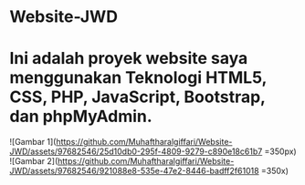 # Website-JWD
# Ini adalah proyek website saya menggunakan Teknologi HTML5, CSS, PHP, JavaScript, Bootstrap, dan phpMyAdmin.
![Gambar 1](https://github.com/Muhaftharalgiffari/Website-JWD/assets/97682546/25d10db0-295f-4809-9279-c890e18c61b7 =350px)
![Gambar 2](https://github.com/Muhaftharalgiffari/Website-JWD/assets/97682546/921088e8-535e-47e2-8446-badff2f61018 =350x)

